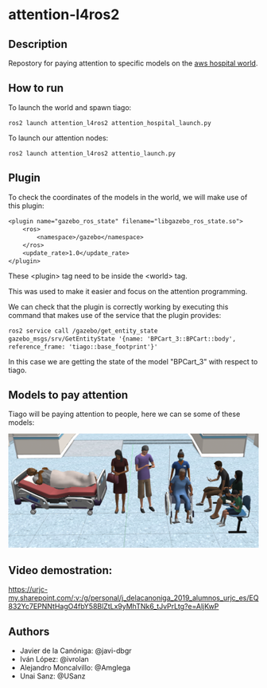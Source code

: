 # attention-l4ros2

## Description

Repostory for paying attention to specific models on the [aws hospital world](https://github.com/aws-robotics/aws-robomaker-hospital-world#readme).

## How to run

To launch the world and spawn tiago:

    ros2 launch attention_l4ros2 attention_hospital_launch.py

To launch our attention nodes:

    ros2 launch attention_l4ros2 attentio_launch.py

## Plugin

To check the coordinates of the models in the world, we will make use of this plugin:

    <plugin name="gazebo_ros_state" filename="libgazebo_ros_state.so">
        <ros>
            <namespace>/gazebo</namespace>
        </ros>
        <update_rate>1.0</update_rate>
    </plugin>

These \<plugin> tag need to be inside the \<world> tag.

This was used to make it easier and focus on the attention programming.

We can check that the plugin is correctly working by executing this command that makes use of the service that the plugin provides:

    ros2 service call /gazebo/get_entity_state gazebo_msgs/srv/GetEntityState '{name: 'BPCart_3::BPCart::body', reference_frame: 'tiago::base_footprint'}'

In this case we are getting the state of the model "BPCart_3" with respect to tiago.

## Models to pay attention

Tiago will be paying attention to people, here we can se some of these models:

![models to pay attention](./imgs/attention_models.png)

## Video demostration:

https://urjc-my.sharepoint.com/:v:/g/personal/j_delacanoniga_2019_alumnos_urjc_es/EQ832Yc7EPNNtHagO4fbY58BlZtLx9yMhTNk6_tJvPrLtg?e=AljKwP

## Authors

 - Javier de la Canóniga: @javi-dbgr
 - Iván López: @ivrolan
 - Alejandro Moncalvillo: @Amglega
 - Unai Sanz: @USanz


